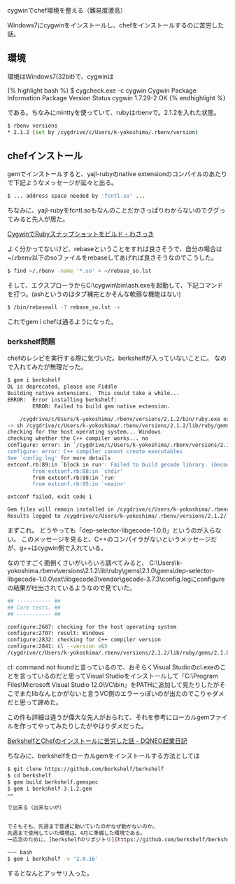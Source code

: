 cygwinでchef環境を整える（難易度激高）

Windows7にcygwinをインストールし、chefをインストールするのに苦労した話。

## 環境
環境はWindows7(32bit)で、cygwinは

{% highlight bash %}
$ cygcheck.exe -c cygwin
Cygwin Package Information
Package              Version        Status
cygwin               1.7.29-2       OK
{% endhighlight %}

である。ちなみにminttyを使っていて、rubyはrbenvで。2.1.2を入れた状態。

~~~ bash
$ rbenv versions
* 2.1.2 (set by /cygdrive/c/Users/k-yokoshima/.rbenv/version)
~~~

## chefインストール
gemでインストールすると、yajl-rubyのnative extensionのコンパイルのあたりで下記ようなメッセージが延々と出る。

~~~ bash
$ ... address space needed by 'fcntl.so' ...
~~~

ちなみに、yajl-rubyをfcntl.soもなんのことだかさっぱりわからないのでググってみると先人が居た。

[CygwinでRubyスナップショットをビルド - わさっき](http://d.hatena.ne.jp/takehikom/20130305/1362426096)

よく分かってないけど、rebaseということをすれば良さそうで、自分の場合は~/.rbenv以下のsoファイルをrebaseしてあげれば良さそうなのでこうした。

~~~ bash
$ find ~/.rbenv -name '*.so' > ~/rebase_so.lst
~~~


そして、エクスプローラからC:\cygwin\bin\ash.exeを起動して、下記コマンドを打つ。(ashというのはタブ補完とかそんな軟弱な機能はない)

~~~ bash
$ /bin/rebaseall -T rebase_so.lst -v
~~~

これでgem i chefは通るようになった。

### berkshelf問題
chefのレシピを実行する際に気づいた。berkshelfが入っていないことに。
なので入れてみたが無理だった。

~~~ bash
$ gem i berkshelf
DL is deprecated, please use Fiddle
Building native extensions.  This could take a while...
ERROR:  Error installing berkshelf:
        ERROR: Failed to build gem native extension.

    /cygdrive/c/Users/k-yokoshima/.rbenv/versions/2.1.2/bin/ruby.exe extconf.rb
-> sh /cygdrive/c/Users/k-yokoshima/.rbenv/versions/2.1.2/lib/ruby/gems/2.1.0/gems/dep-selector-libgecode-1.0.0/ext/libgecode3/vendor/gecode-3.7.3/configure --prefix=/cygdrive/c/Users/k-yokoshima/.rbenv/versions/2.1.2/lib/ruby/gems/2.1.0/gems/dep-selector-libgecode-1.0.0/lib/dep-selector-libgecode/vendored-gecode --disable-doc-dot --disable-doc-search --disable-doc-tagfile --disable-doc-chm --disable-doc-docset --disable-qt --disable-examples --disable-flatzinc
checking for the host operating system... Windows
checking whether the C++ compiler works... no
configure: error: in `/cygdrive/c/Users/k-yokoshima/.rbenv/versions/2.1.2/lib/ruby/gems/2.1.0/gems/dep-selector-libgecode-1.0.0/ext/libgecode3/vendor/gecode-3.7.3':
configure: error: C++ compiler cannot create executables
See `config.log' for more details
extconf.rb:89:in `block in run': Failed to build gecode library. (GecodeBuild::BuildError)
        from extconf.rb:88:in `chdir'
        from extconf.rb:88:in `run'
        from extconf.rb:95:in `<main>'

extconf failed, exit code 1

Gem files will remain installed in /cygdrive/c/Users/k-yokoshima/.rbenv/versions/2.1.2/lib/ruby/gems/2.1.0/gems/dep-selector-libgecode-1.0.0 for inspection.
Results logged to /cygdrive/c/Users/k-yokoshima/.rbenv/versions/2.1.2/lib/ruby/gems/2.1.0/extensions/x86-cygwin/2.1.0/dep-selector-libgecode-1.0.0/gem_make.out

~~~

まずこれ。
どうやっても「dep-selector-libgecode-1.0.0」というのが入らない。
このメッセージを見ると、C++のコンパイラがないというメッセージだが、g++はcygwin側で入れている。

なのですごく面倒くさいがいろいろ調べてみると、
C:\Users\k-yokoshima\.rbenv\versions\2.1.2\lib\ruby\gems\2.1.0\gems\dep-selector-libgecode-1.0.0\ext\libgecode3\vendor\gecode-3.7.3\config.logにconfigureの結果が吐出されているようなので見ていた。

~~~ bash
## ----------- ##
## Core tests. ##
## ----------- ##

configure:2687: checking for the host operating system
configure:2707: result: Windows
configure:2832: checking for C++ compiler version
configure:2841: cl --version >&5
/cygdrive/c/Users/k-yokoshima/.rbenv/versions/2.1.2/lib/ruby/gems/2.1.0/gems/dep-selector-libgecode-1.0.0/ext/libgecode3/vendor/gecode-3.7.3/configure: line 2843: cl: command not found
~~~

cl: command not foundと言っているので、おそらくVisual Studioのcl.exeのことを言っているのだと思ってVisual Studioをインストールして「C:\Program Files\Microsoft Visual Studio 12.0\VC\bin」をPATHに追加して見たりしたがそこでまたlibなんとかがないと言うVC側のエラーっぽいのが出たのでこりゃダメだと思って諦めた。

この件も詳細は違うが偉大な先人がおられて、それを参考にローカルgemファイルを作ってやってみたりしたがやはりダメだった。

[BerkshelfとChefのインストールに苦労した話 - DQNEO起業日記](http://dqn.sakusakutto.jp/2013/12/berkshelf_chef_gem_ruby.html)

ちなみに、berkshelfをローカルgemをインストールする方法としては

~~~ bash
$ git clone https://github.com/berkshelf/berkshelf
$ cd berkshelf
$ gem build berkshelf.gemspec
$ gem i berkshelf-3.1.2.gem
~~

で出来る（出来ないが）


でそもそも、先週まで普通に動いていたのがなぜ動かないのか。
先週まで使用していた環境は、4月に準備した環境である。
一応念のために、[berkshelfのリポジトリ](https://github.com/berkshelf/berkshelf/tree/v3.0.0)を見てみると、どうも4月中に3.0.0がリリースされているような感じである。ということは、4月中にberkshelfをインストールした可能性が高いので、2系の最終バージョン(現在2.0.16を指定して入れてみた

~~~ bash
$ gem i berkshelf -v '2.0.16'
~~~

するとなんとアッサリ入った。